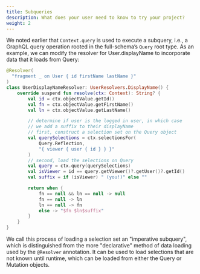 ```yaml
---
title: Subqueries
description: What does your user need to know to try your project?
weight: 2
---
```


We noted earlier that `Context.query` is used to execute a subquery, i.e., a GraphQL query operation rooted in the full-schema’s `Query` root type.  As an example, we can modify the resolver for User.displayName to incorporate data that it loads from Query:

```kotlin
@Resolver(  
  "fragment _ on User { id firstName lastName }"
)  
class UserDisplayNameResolver: UserResolvers.DisplayName() {  
    override suspend fun resolve(ctx: Context): String? {  
        val id = ctx.objectValue.getId()  
        val fn = ctx.objectValue.getFirstName()  
        val ln = ctx.objectValue.getLastName()

        // determine if user is the logged in user, in which case   
        // we add a suffix to their displayName  
        // first, construct a selection set on the Query object  
        val querySelections = ctx.selectionsFor(  
            Query.Reflection,  
            "{ viewer { user { id } } }"  
        )  
        // second, load the selections on Query  
        val query = ctx.query(querySelections)  
        val isViewer = id == query.getViewer()?.getUser()?.getId()  
        val suffix = if (isViewer) " (you!)" else ""      

        return when {  
            fn == null && ln == null -> null  
            fn == null -> ln  
            ln == null -> fn  
            else -> "$fn $ln$suffix"  
        }  
    }  
}
```

We call this process of loading a selection set an "imperative subquery", which is distinguished from the more "declarative" method of data loading used by the `@Resolver` annotation. It can be used to load selections that are not known until runtime, which can be loaded from either the Query or Mutation objects.
